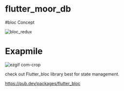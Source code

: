 # flutter_moor_db


#bloc Concept

![bloc_redux](https://user-images.githubusercontent.com/10207753/61901563-7ad09f00-af39-11e9-9c2f-b5dc29f9255b.png)



# Exapmile 
![ezgif com-crop](https://user-images.githubusercontent.com/10207753/61901289-d5b5c680-af38-11e9-8106-7280983aadac.gif)


check out Flutter_bloc library best for state management.

https://pub.dev/packages/flutter_bloc


